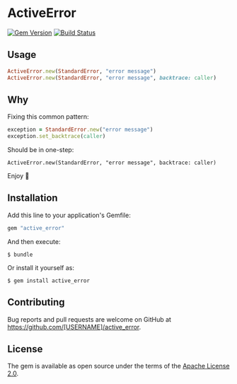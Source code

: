 # ActiveError

[![Gem Version](https://badge.fury.io/rb/active_error.svg)](https://badge.fury.io/rb/active_error)
[![Build Status](https://travis-ci.org/JuanitoFatas/active_error.svg?branch=master)](https://travis-ci.org/JuanitoFatas/active_error)

## Usage

```ruby
ActiveError.new(StandardError, "error message")
ActiveError.new(StandardError, "error message", backtrace: caller)
```

## Why

Fixing this common pattern:

```ruby
exception = StandardError.new("error message")
exception.set_backtrace(caller)
```

Should be in one-step:

```
ActiveError.new(StandardError, "error message", backtrace: caller)
```

Enjoy :tada:

## Installation

Add this line to your application's Gemfile:

```ruby
gem "active_error"
```

And then execute:

    $ bundle

Or install it yourself as:

    $ gem install active_error


## Contributing

Bug reports and pull requests are welcome on GitHub at https://github.com/[USERNAME]/active_error.

## License

The gem is available as open source under the terms of the [Apache License 2.0](http://www.apache.org/licenses/LICENSE-2.0).
